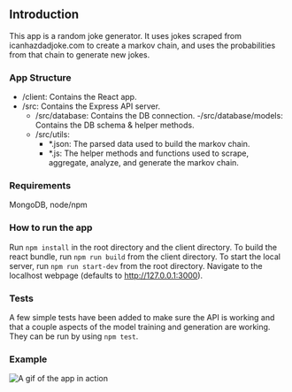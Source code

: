 ## Introduction
This app is a random joke generator. It uses jokes scraped from icanhazdadjoke.com to create a markov chain, and uses the probabilities from that chain to generate new jokes.

### App Structure
  - /client: Contains the React app.
  - /src: Contains the Express API server.
    - /src/database: Contains the DB connection.
      -/src/database/models: Contains the DB schema & helper methods.
    - /src/utils:
      - *.json: The parsed data used to build the markov chain.
      - *.js: The helper methods and functions used to scrape, aggregate, analyze, and generate the markov chain.

### Requirements
MongoDB, node/npm

### How to run the app
Run `npm install` in the root directory and the client directory.
To build the react bundle, run `npm run build` from the client directory.
To start the local server, run `npm run start-dev` from the root directory.
Navigate to the localhost webpage (defaults to http://127.0.0.1:3000).

### Tests
A few simple tests have been added to make sure the API is working and that a couple aspects of the model training and generation are working. They can be run by using `npm test`.

### Example
![A gif of the app in action](https://i.imgur.com/5cxSAkv.gif)
